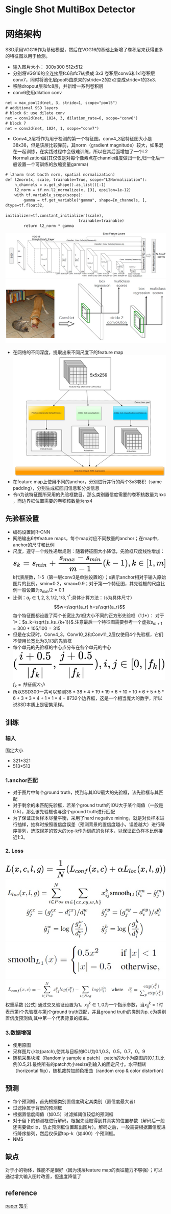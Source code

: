 # Single Shot MultiBox Detector
# 网络架构
SSD采用VGG16作为基础模型，然后在VGG16的基础上新增了卷积层来获得更多的特征图以用于检测。
- 输入图片大小： 300x300 512x512
- 分别将VGG16的全连接层fc6和fc7转换成 3x3 卷积层conv6和1x1卷积层conv7，同时将池化层pool5由原来的stride=2的2x2变成stride=1的3x3.
- 移除dropout层和fc8层，并新增一系列卷积层
- conv6使用dilation conv
```
net = max_pool2d(net, 3, stride=1, scope="pool5")
# additional SSD layers
# block 6: use dilate conv
net = conv2d(net, 1024, 3, dilation_rate=6, scope="conv6")
# block 7
net = conv2d(net, 1024, 1, scope="conv7")
```
- Conv4_3层将作为用于检测的第一个特征图。conv4_3层特征图大小是38x38，但是该层比较靠前，其norm（gradient magnitude）较大，如果混在一起训练，在实践过程中会很难训练，所以在其后面增加了一个L2 Normalization层(其仅仅是对每个像素点在channle维度做归一化,归一化后一般设置一个可训练的放缩变量gamma)
```
# l2norm (not bacth norm, spatial normalization)
def l2norm(x, scale, trainable=True, scope="L2Normalization"):
    n_channels = x.get_shape().as_list()[-1]
    l2_norm = tf.nn.l2_normalize(x, [3], epsilon=1e-12)
    with tf.variable_scope(scope):
        gamma = tf.get_variable("gamma", shape=[n_channels, ], dtype=tf.float32,
                                initializer=tf.constant_initializer(scale),
                                trainable=trainable)
        return l2_norm * gamma
```
![alt](imgs/ssd1.jpg)
![alt](imgs/ssd2.jpg)
- 在网络的不同深度，提取出来不同尺度下的feature map
![alt](imgs/ssd3.jpg)
- 在feature map上使用不同的anchor，分别进行并行的两个3x3卷积（same padding），分别生成框回归信息和分类信息
- 令n为该特征图所采用的先验框数目，那么类别置信度需要的卷积核数量为nxc ，而边界框位置需要的卷积核数量为nx4

## 先验框设置
- 编码设置同R-CNN
- 网络输出6中feature maps，每个map对应不同数量的anchor；在map中，anchor的尺寸和比例
- 尺度，遵守一个线性递增规则：随着特征图大小降低，先验框尺度线性增加：
![alt](imgs/ssd4.svg)
k代表层数，1-5（第一层conv3是单独设置的）；s表示anchor相对于输入原始图片的比例，smin=0.2，smax=0.9；对于第一个特征图，其先验框的尺度比例一般设置为$s_{min}/2=0.1$
- 比例：$a_r \in {1,2,3,1/2,1/3,1^*}$;具体计算方法：（s为具体尺寸）
$$w=s\sqrt{a_r}  h=s/\sqrt{a_r}$$
每个特征图都设置了两个长宽比为1但大小不同的正方形先验框（1,1*）：
对于1*：$s_k=\sqrt{s_ks_{k+1}}$.注意最后一个特征图需要参考一个虚拟$s_{m+1}=300*105/100=315$
- 但是在实现时，Conv4_3，Conv10_2和Conv11_2层仅使用4个先验框，它们不使用长宽比为3,1/3的先验框
- 每个单元的先验框的中心点分布在各个单元的中心
![alt](imgs/ssd5.svg)
$f_k=特征图大小$
- 所以SSD300一共可以预测$38*38*4+19*19*6+10*10*6+5*5*6+3*3*4+1*1*4-8732$个边界框，这是一个相当庞大的数字，所以说SSD本质上是密集采样。  

## 训练
### 输入
固定大小
- 321*321
- 513*513
### 1.anchor匹配
- 对于图片中每个ground truth，找到与其IOU最大的先验框，该先验框与其匹配
- 对于剩余的未匹配先验框，若某个ground truth的IOU大于某个阈值（一般是0.5），那么该先验框也与这个ground truth进行匹配
- 为了保证正负样本尽量平衡，采用了hard negative mining，就是对负样本进行抽样，抽样时按照置信度误差（预测背景的置信度越小，误差越大）进行降序排列，选取误差的较大的top-k作为训练的负样本，以保证正负样本比例接近1:3。
### 2. Loss
![alt](imgs/ssd6.svg)
![alt](imgs/ssd7.jpg)
![alt](imgs/ssd8.jpg)
![alt](imgs/ssd9.jpg)
权重系数 [公式] 通过交叉验证设置为1。$x_{ij}^k \in {1,0}$为一个指示参数，当$x_{ij}^k=1$时表示第i个先验框与第j个ground truth匹配，并且ground truth的类别为p. c为类别置信度预测值,其中第一个代表背景的概率。
### 3.数据增强
- 使用原图
- 采样图片小块(patch),使其与目标的IOU为0.1,0.3，0.5，0.7，0。9
- 随机采集块域（Randomly sample a patch）
patch的大小为原图的[0.1,1].比例[0.5,2].最终所有的patch大小resize到输入的固定尺寸。水平翻转（horizontal flip），随机裁剪加颜色扭曲（random crop & color distortion）

## 预测
- 每个预测框，首先根据类别置信度确定其类别（置信度最大者）
- 过滤掉属于背景的预测框
- 根据置信度阈值（如0.5）过滤掉阈值较低的预测框
- 对于留下的预测框进行解码，根据先验框得到其真实的位置参数（解码后一般还需要做clip，防止预测框位置超出图片）。解码之后，一般需要根据置信度进行降序排列，然后仅保留top-k（如400）个预测框。
- NMS

## 缺点
对于小的物体，性能不是很好（因为浅层feature map的表征能力不够强）；可以通过增大输入图片改善，但速度降低了
## reference
[paper](https://arxiv.org/pdf/1512.02325.pdf)
[知乎](https://zhuanlan.zhihu.com/p/33544892)